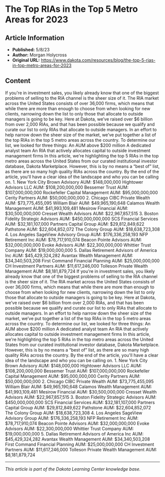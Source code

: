 # The Top RIAs in the Top 5 Metro Areas for 2023

## Article Information
- **Published:** 5/8/23
- **Author:** Morgan Holycross
- **Original URL:** https://www.dakota.com/resources/blog/the-top-5-rias-in-top-metro-areas-for-2023

## Content

If you're in investment sales, you likely already know that one of the biggest problems of selling to the RIA channel is the sheer size of it. The RIA market across the United States consists of over 36,000 firms, which means that while there are more than enough to choose from when looking for new clients, narrowing down the list to only those that allocate to outside managers is going to be key. Here at Dakota, we’ve raised over $6 billion from over 2,000 RIAs, and that has been possible because we qualify and curate our list to only RIAs that allocate to outside managers. In an effort to help narrow down the sheer size of the market, we’ve put together a list of the top RIAs in the top 5 metro areas across the country. To determine our list, we looked for three things: An AUM above $200 million A dedicated analyst team An RIA that actively allocates capital to outside investment management firms In this article, we're highlighting the top 5 RIAs in the top metro areas across the United States from our curated institutional investor database, Dakota Marketplace. However, this is by no means a “best of” list, as there are so many high quality RIAs across the country. By the end of the article, you'll have a clear idea of the landscape and who you can be calling on. 1. New York City Brown Advisory AUM: $148,000,000 Hightower Advisors LLC AUM: $108,200,000,000 Bessemer Trust AUM: $107,000,000,000 Rockefeller Capital Management AUM: $95,000,000,000 Cerity Partners AUM: $50,000,000,000 2. Chicago CIBC Private Wealth AUM: $73,775,455,095 William Blair AUM: $49,965,190,648 Calamos Wealth Management AUM: $41,993,109,481 Mesirow Financial AUM: $30,500,000,000 Cresset Wealth Advisors AUM: $22,967,857,515 3. Boston Fidelity Strategic Advisors AUM: $450,000,000,000 SCS Financial Services AUM: $32,181,107,000 Partners Capital Group AUM: $29,812,849,622 Pathstone AUM: $22,604,852,072 The Colony Group AUM: $18,638,723,308 4. Los Angeles SageView Advisory Group AUM: $176,336,258,193 NFP Retirement Inc AUM: $78,717,910,074 Beacon Pointe Advisors AUM: $32,000,000,000 Evoke Advisors AUM: $22,300,000,000 Whittier Trust Company AUM: $19,000,000,000 5. Dallas Retirement Advisors of America Inc AUM: $45,429,324,282 Avantax Wealth Management AUM: $34,340,503,208 First Command Financial Planning AUM: $25,000,000,000 CH Investment Partners AUM: $11,617,246,000 Tolleson Private Wealth Management AUM: $8,181,879,724 If you're in investment sales, you likely already know that one of the biggest problems of selling to the RIA channel is the sheer size of it. The RIA market across the United States consists of over 36,000 firms, which means that while there are more than enough to choose from when looking for new clients, narrowing down the list to only those that allocate to outside managers is going to be key. Here at Dakota, we’ve raised over $6 billion from over 2,000 RIAs, and that has been possible because we qualify and curate our list to only RIAs that allocate to outside managers. In an effort to help narrow down the sheer size of the market, we’ve put together a list of the top RIAs in the top 5 metro areas across the country. To determine our list, we looked for three things: An AUM above $200 million A dedicated analyst team An RIA that actively allocates capital to outside investment management firms In this article, we're highlighting the top 5 RIAs in the top metro areas across the United States from our curated institutional investor database, Dakota Marketplace. However, this is by no means a “best of” list, as there are so many high quality RIAs across the country. By the end of the article, you'll have a clear idea of the landscape and who you can be calling on. 1. New York City Brown Advisory AUM: $148,000,000 Hightower Advisors LLC AUM: $108,200,000,000 Bessemer Trust AUM: $107,000,000,000 Rockefeller Capital Management AUM: $95,000,000,000 Cerity Partners AUM: $50,000,000,000 2. Chicago CIBC Private Wealth AUM: $73,775,455,095 William Blair AUM: $49,965,190,648 Calamos Wealth Management AUM: $41,993,109,481 Mesirow Financial AUM: $30,500,000,000 Cresset Wealth Advisors AUM: $22,967,857,515 3. Boston Fidelity Strategic Advisors AUM: $450,000,000,000 SCS Financial Services AUM: $32,181,107,000 Partners Capital Group AUM: $29,812,849,622 Pathstone AUM: $22,604,852,072 The Colony Group AUM: $18,638,723,308 4. Los Angeles SageView Advisory Group AUM: $176,336,258,193 NFP Retirement Inc AUM: $78,717,910,074 Beacon Pointe Advisors AUM: $32,000,000,000 Evoke Advisors AUM: $22,300,000,000 Whittier Trust Company AUM: $19,000,000,000 5. Dallas Retirement Advisors of America Inc AUM: $45,429,324,282 Avantax Wealth Management AUM: $34,340,503,208 First Command Financial Planning AUM: $25,000,000,000 CH Investment Partners AUM: $11,617,246,000 Tolleson Private Wealth Management AUM: $8,181,879,724

---

*This article is part of the Dakota Learning Center knowledge base.*